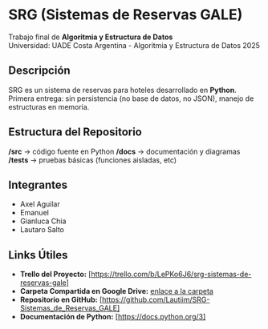 # SRG (Sistemas de Reservas GALE)
Trabajo final de **Algoritmia y Estructura de Datos**  
Universidad: UADE Costa Argentina - Algoritmia y Estructura de Datos 2025

## Descripción
SRG es un sistema de reservas para hoteles desarrollado en **Python**.
Primera entrega: sin persistencia (no base de datos, no JSON), manejo de estructuras en memoria.

## Estructura del Repositorio
**/src** → código fuente en Python
**/docs** → documentación y diagramas
**/tests** → pruebas básicas (funciones aisladas, etc)

## Integrantes
- Axel Aguilar
- Emanuel  
- Gianluca Chia
- Lautaro Salto

## Links Útiles
- **Trello del Proyecto:** [https://trello.com/b/LePKo6J6/srg-sistemas-de-reservas-gale]
- **Carpeta Compartida en Google Drive:** [enlace a la carpeta](https://drive.google.com/tu-carpeta)
- **Repositorio en GitHub:** [https://github.com/Lautiim/SRG-Sistemas_de_Reservas_GALE]
- **Documentación de Python:** [https://docs.python.org/3]
